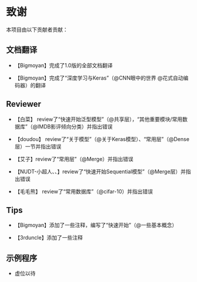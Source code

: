 ﻿# 致谢

本项目由以下贡献者贡献：

## 文档翻译

* 【Bigmoyan】完成了1.0版的全部文档翻译

* 【Bigmoyan】完成了“深度学习与Keras”（@CNN眼中的世界 @花式自动编码器）的翻译

## Reviewer

* 【白菜】 review了“快速开始泛型模型”（@共享层），“其他重要模块/常用数据库”（@IMDB影评倾向分类）并指出错误

* 【doudou】 review了“关于模型”（@关于Keras模型）、“常用层”（@Dense层）一节并指出错误

* 【艾子】review了“常用层”（@Merge）并指出错误

* 【NUDT-小超人、、】review了“快速开始Sequential模型”（@Merge层）并指出错误

* 【毛毛熊】 review了“常用数据库”（@cifar-10）并指出错误

## Tips

* 【Bigmoyan】添加了一些注释，编写了“快速开始”（@一些基本概念）

* 【3rduncle】添加了一些注释

## 示例程序

* 虚位以待
